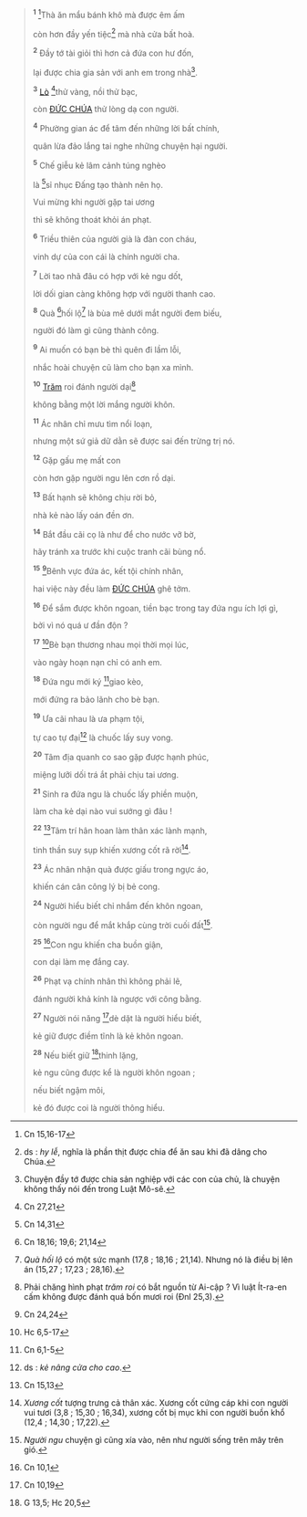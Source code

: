 > <sup><b>1</b></sup> [^1@-f576933e-11c7-4c17-8e9b-1e1283e73816]Thà ăn mẩu bánh khô mà được êm ấm
>
> còn hơn đầy yến tiệc[^1-f576933e-11c7-4c17-8e9b-1e1283e73816] mà nhà cửa bất hoà.
>
> <sup><b>2</b></sup> Đầy tớ tài giỏi thì hơn cả đứa con hư đốn,
>
> lại được chia gia sản với anh em trong nhà[^2-f576933e-11c7-4c17-8e9b-1e1283e73816].
>
> <sup><b>3</b></sup> [Lò]() [^2@-f576933e-11c7-4c17-8e9b-1e1283e73816]thử vàng, nồi thử bạc,
>
> còn [ĐỨC CHÚA]() thử lòng dạ con người.
>
> <sup><b>4</b></sup> Phường gian ác để tâm đến những lời bất chính,
>
> quân lừa đảo lắng tai nghe những chuyện hại người.
>
> <sup><b>5</b></sup> Chế giễu kẻ lâm cảnh túng nghèo
>
> là [^3@-f576933e-11c7-4c17-8e9b-1e1283e73816]sỉ nhục Đấng tạo thành nên họ.
>
> Vui mừng khi người gặp tai ương
>
> thì sẽ không thoát khỏi án phạt.
>
> <sup><b>6</b></sup> Triều thiên của người già là đàn con cháu,
>
> vinh dự của con cái là chính người cha.
>
> <sup><b>7</b></sup> Lời tao nhã đâu có hợp với kẻ ngu dốt,
>
> lời dối gian càng không hợp với người thanh cao.
>
> <sup><b>8</b></sup> Quà [^4@-f576933e-11c7-4c17-8e9b-1e1283e73816]hối lộ[^3-f576933e-11c7-4c17-8e9b-1e1283e73816] là bùa mê dưới mắt người đem biếu,
>
> người đó làm gì cũng thành công.
>
> <sup><b>9</b></sup> Ai muốn có bạn bè thì quên đi lầm lỗi,
>
> nhắc hoài chuyện cũ làm cho bạn xa mình.
>
> <sup><b>10</b></sup> [Trăm]() roi đánh người dại[^4-f576933e-11c7-4c17-8e9b-1e1283e73816]
>
> không bằng một lời mắng người khôn.
>
> <sup><b>11</b></sup> Ác nhân chỉ mưu tìm nổi loạn,
>
> nhưng một sứ giả dữ dằn sẽ được sai đến trừng trị nó.
>
> <sup><b>12</b></sup> Gặp gấu mẹ mất con
>
> còn hơn gặp người ngu lên cơn rồ dại.
>
> <sup><b>13</b></sup> Bất hạnh sẽ không chịu rời bỏ,
>
> nhà kẻ nào lấy oán đền ơn.
>
> <sup><b>14</b></sup> Bắt đầu cãi cọ là như để cho nước vỡ bờ,
>
> hãy tránh xa trước khi cuộc tranh cãi bùng nổ.
>
> <sup><b>15</b></sup> [^5@-f576933e-11c7-4c17-8e9b-1e1283e73816]Bênh vực đứa ác, kết tội chính nhân,
>
> hai việc này đều làm [ĐỨC CHÚA]() ghê tởm.
>
> <sup><b>16</b></sup> Để sắm được khôn ngoan, tiền bạc trong tay đứa ngu ích lợi gì,
>
> bởi vì nó quá ư đần độn ?
>
> <sup><b>17</b></sup> [^6@-f576933e-11c7-4c17-8e9b-1e1283e73816]Bè bạn thương nhau mọi thời mọi lúc,
>
> vào ngày hoạn nạn chỉ có anh em.
>
> <sup><b>18</b></sup> Đứa ngu mới ký [^7@-f576933e-11c7-4c17-8e9b-1e1283e73816]giao kèo,
>
> mới đứng ra bảo lãnh cho bè bạn.
>
> <sup><b>19</b></sup> Ưa cãi nhau là ưa phạm tội,
>
> tự cao tự đại[^5-f576933e-11c7-4c17-8e9b-1e1283e73816] là chuốc lấy suy vong.
>
> <sup><b>20</b></sup> Tâm địa quanh co sao gặp được hạnh phúc,
>
> miệng lưỡi dối trá ắt phải chịu tai ương.
>
> <sup><b>21</b></sup> Sinh ra đứa ngu là chuốc lấy phiền muộn,
>
> làm cha kẻ dại nào vui sướng gì đâu !
>
> <sup><b>22</b></sup> [^8@-f576933e-11c7-4c17-8e9b-1e1283e73816]Tâm trí hân hoan làm thân xác lành mạnh,
>
> tinh thần suy sụp khiến xương cốt rã rời[^6-f576933e-11c7-4c17-8e9b-1e1283e73816].
>
> <sup><b>23</b></sup> Ác nhân nhận quà được giấu trong ngực áo,
>
> khiến cán cân công lý bị bẻ cong.
>
> <sup><b>24</b></sup> Người hiểu biết chỉ nhắm đến khôn ngoan,
>
> còn người ngu để mắt khắp cùng trời cuối đất[^7-f576933e-11c7-4c17-8e9b-1e1283e73816].
>
> <sup><b>25</b></sup> [^9@-f576933e-11c7-4c17-8e9b-1e1283e73816]Con ngu khiến cha buồn giận,
>
> con dại làm mẹ đắng cay.
>
> <sup><b>26</b></sup> Phạt vạ chính nhân thì không phải lẽ,
>
> đánh người khả kính là ngược với công bằng.
>
> <sup><b>27</b></sup> Người nói năng [^10@-f576933e-11c7-4c17-8e9b-1e1283e73816]dè dặt là người hiểu biết,
>
> kẻ giữ được điềm tĩnh là kẻ khôn ngoan.
>
> <sup><b>28</b></sup> Nếu biết giữ [^11@-f576933e-11c7-4c17-8e9b-1e1283e73816]thinh lặng,
>
> kẻ ngu cũng được kể là người khôn ngoan ;
>
> nếu biết ngậm môi,
>
> kẻ đó được coi là người thông hiểu.

[^1-f576933e-11c7-4c17-8e9b-1e1283e73816]: ds : *hy lễ*, nghĩa là phần thịt được chia để ăn sau khi đã dâng cho Chúa.
[^2-f576933e-11c7-4c17-8e9b-1e1283e73816]: Chuyện đầy tớ được chia sản nghiệp với các con của chủ, là chuyện không thấy nói đến trong Luật Mô-sê.
[^3-f576933e-11c7-4c17-8e9b-1e1283e73816]: *Quà hối lộ* có một sức mạnh (17,8 ; 18,16 ; 21,14). Nhưng nó là điều bị lên án (15,27 ; 17,23 ; 28,16).
[^4-f576933e-11c7-4c17-8e9b-1e1283e73816]: Phải chăng hình phạt *trăm roi* có bắt nguồn từ Ai-cập ? Vì luật Ít-ra-en cấm không được đánh quá bốn mươi roi (Đnl 25,3).
[^5-f576933e-11c7-4c17-8e9b-1e1283e73816]: ds : *kẻ nâng cửa cho cao*.
[^6-f576933e-11c7-4c17-8e9b-1e1283e73816]: *Xương cốt* tượng trưng cả thân xác. Xương cốt cứng cáp khi con người vui tươi (3,8 ; 15,30 ; 16,34), xương cốt bị mục khi con người buồn khổ (12,4 ; 14,30 ; 17,22).
[^7-f576933e-11c7-4c17-8e9b-1e1283e73816]: *Người ngu* chuyện gì cũng xía vào, nên như người sống trên mây trên gió.
[^1@-f576933e-11c7-4c17-8e9b-1e1283e73816]: Cn 15,16-17
[^2@-f576933e-11c7-4c17-8e9b-1e1283e73816]: Cn 27,21
[^3@-f576933e-11c7-4c17-8e9b-1e1283e73816]: Cn 14,31
[^4@-f576933e-11c7-4c17-8e9b-1e1283e73816]: Cn 18,16; 19,6; 21,14
[^5@-f576933e-11c7-4c17-8e9b-1e1283e73816]: Cn 24,24
[^6@-f576933e-11c7-4c17-8e9b-1e1283e73816]: Hc 6,5-17
[^7@-f576933e-11c7-4c17-8e9b-1e1283e73816]: Cn 6,1-5
[^8@-f576933e-11c7-4c17-8e9b-1e1283e73816]: Cn 15,13
[^9@-f576933e-11c7-4c17-8e9b-1e1283e73816]: Cn 10,1
[^10@-f576933e-11c7-4c17-8e9b-1e1283e73816]: Cn 10,19
[^11@-f576933e-11c7-4c17-8e9b-1e1283e73816]: G 13,5; Hc 20,5